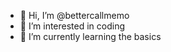 - 👋 Hi, I’m @bettercallmemo
- 👀 I’m interested in coding
- 🌱 I’m currently learning the basics

<!---
bettercallmemo/bettercallmemo is a ✨ special ✨ repository because its `README.md` (this file) appears on your GitHub profile.
You can click the Preview link to take a look at your changes.
--->
